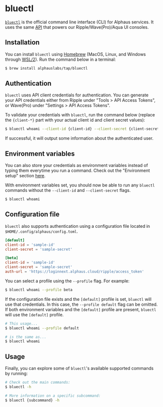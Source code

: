 # bluectl

[`bluectl`](https://github.com/alphauslabs/bluectl) is the official command line interface (CLI) for Alphaus services. It uses the same [API](https://alphauslabs.github.io/blueapidocs/) that powers our Ripple/Wave(Pro)/Aqua UI consoles.

## Installation
You can install `bluectl` using [Homebrew](https://brew.sh/) (MacOS, Linux, and Windows through [WSL/2](https://docs.microsoft.com/en-us/windows/wsl/install)). Run the command below in a terminal:
```sh
$ brew install alphauslabs/tap/bluectl
```

## Authentication
`bluectl` uses API client credentials for authentication. You can generate your API credentials either from Ripple under "Tools > API Access Tokens", or Wave(Pro) under "Settings > API Access Tokens".

To validate your credentials with `bluectl`, run the command below (replace the `{client-*}` part with your actual client id and client secret values):
```sh
$ bluectl whoami --client-id {client-id} --client-secret {client-secret}
```

If successful, it will output some information about the authenticated user.

## Environment variables
You can also store your credentials as environment variables instead of typing them everytime you run a command. Check out the "Environment setup" section [here](https://alphauslabs.github.io/docs/blueapi/authentication/#environment-setup).

With environment variables set, you should now be able to run any `bluectl` commands without the `--client-id` and `--client-secret` flags.
```sh
$ bluectl whoami
```

## Configuration file
`bluectl` also supports authentication using a configuration file located in `$HOME/.config/alphaus/config.toml`.

```toml
[default]
client-id = 'sample-id'
client-secret = 'sample-secret'

[beta]
client-id = 'sample-id'
client-secret = 'sample-secret'
auth-url = 'https://loginnext.alphaus.cloud/ripple/access_token'
```

You can select a profile using the `--profile` flag. For example:
```sh
$ bluectl whoami --profile beta
```

If the configuration file exists and the `[default]` profile is set, `bluectl` will use that credentials. In this case, the `--profile default` flag can be omitted. If both environment variables and the `[default]` profile are present, `bluectl` will use the `[default]` profile.

```sh
# This usage...
$ bluectl whoami --profile default

# is the same as...
$ bluectl whoami
```

## Usage
Finally, you can explore some of `bluectl`'s available supported commands by running:
```sh
# Check out the main commands:
$ bluectl -h

# More information on a specific subcommand:
$ bluectl {subcommand} -h
```
